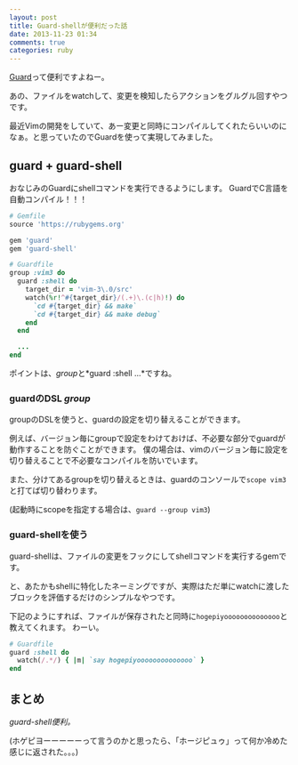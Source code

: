 ```yaml
---
layout: post
title: Guard-shellが便利だった話
date: 2013-11-23 01:34
comments: true
categories: ruby
---
```


[Guard](https://github.com/guard/guard)って便利ですよねー。

あの、ファイルをwatchして、変更を検知したらアクションをグルグル回すやつです。

最近Vimの開発をしていて、あー変更と同時にコンパイルしてくれたらいいのになぁ。と思っていたのでGuardを使って実現してみました。

## guard + guard-shell

おなじみのGuardにshellコマンドを実行できるようにします。
GuardでC言語を自動コンパイル！！！

```ruby
# Gemfile
source 'https://rubygems.org'

gem 'guard'
gem 'guard-shell'
```

```ruby
# Guardfile
group :vim3 do
  guard :shell do
    target_dir = 'vim-3\.0/src'
    watch(%r!^#{target_dir}/(.+)\.(c|h)!) do
      `cd #{target_dir} && make`
      `cd #{target_dir} && make debug`
    end
  end

  ...
end
```

ポイントは、*group*と*guard :shell ...*ですね。

### guardのDSL *group*

groupのDSLを使うと、guardの設定を切り替えることができます。

例えば、バージョン毎にgroupで設定をわけておけば、不必要な部分でguardが動作することを防ぐことができます。
僕の場合は、vimのバージョン毎に設定を切り替えることで不必要なコンパイルを防いでいます。

また、分けてあるgroupを切り替えるときは、guardのコンソールで`scope vim3`と打てば切り替わります。

(起動時にscopeを指定する場合は、`guard --group vim3`)

### guard-shellを使う

guard-shellは、ファイルの変更をフックにしてshellコマンドを実行するgemです。

と、あたかもshellに特化したネーミングですが、実際はただ単にwatchに渡したブロックを評価するだけのシンプルなやつです。

下記のようにすれば、ファイルが保存されたと同時に`hogepiyoooooooooooooo`と教えてくれます。
わーい。

```ruby
# Guardfile
guard :shell do
  watch(/.*/) { |m| `say hogepiyoooooooooooooo` }
end
```


## まとめ

*guard-shell便利。*



(ホゲピヨーーーーーって言うのかと思ったら、「ホージピュゥ」って何か冷めた感じに返された。。。)

